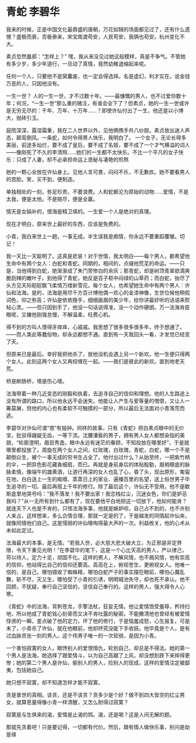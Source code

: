 # 青蛇 李碧华

我来的时候，正是中国文化最鼎盛的唐朝，万花如锦的场面都见过了，还有什么遗憾？盛极而衰，否极泰来，宋宝南渡苟安，人民苟安，我俩也苟安。杭州变化不大。

素贞忽然羞郝：“怎样上？” 嘿，我从来没见过她这般模样，真是不争气。不管她有多少岁，多少年道行，一旦动了真情，竟然幼稚退缩起来呢。

任何一个人，只要他不是窝囊废，也一定会得选择。名是虚幻，利才实在。说金钱万恶的人，只因他没有。

一生一世？ 人的一生一世，才不过数十年。——最慷慨的男人，也不过爱你数十年；何况，“一生一世”那么重的赌注，有谁会全下了？但素贞，她的一生一世或许是无穷无尽的：千年、万年、十万年……？即使许仙付出了一生，他还是以小博大，抛砖引玉。

庭院深深，露湿霜重，我在二人世界以外，见他俩携手共八纱厨。素贞放出迷人声态，颠鸾倒凤。一条蛇，如何令得男人快乐，我明白了。 一个女子，无论长得多美丽，前途多灿烂，要不成了皇后，要不成了名妓，要不成了一个才气横溢的词人——像刚死了不久的李清照……她们的一生都不太快乐。不比一个平凡的女子快乐：只成了人妻，却不必承担命运上诡秘与凄艳的煎熬

她的一颗心全放在许仙身上。见他人言可畏，闷闷不乐，不无歉疚。她不要看男人的苦脸。笑，买不到，便制造。

单独相处的一刻，弥足珍贵。不要浪费。人和蛇都沦为原始的动物……爱情，不是太我，便是太他。不是赔尽，便是全赢。

情天是女娟补的，恨海是精卫填的。一生爱一个人是绝对的真理。

现在才明白，原来世上最好的东西，应该是免费的。

小青，我白来世上一趟，一事无成。半生误我是痴情，你永远不要重蹈覆辙。切记！

我一天比一天聪明了。这真是悲哀！对于世情，我太明白——每个男人，都希望他生命中有两个女人：白蛇和青蛇。同期的，相间的，点缀他荒芜的命运。——只是，当他得到白蛇，她渐渐成了朱门旁惨白的余灰；那青蛇，却是树顶青翠欲滴爽脆刮辣的嫩叶子。到他得了青蛇，她反是百子柜中闷绿的山草药；而白蛇，抬尽了头方见天际皑皑飘飞柔情万缕新雪花。每个女人，也希望她生命中有两个男人：许仙和法海。是的，法海是用尽千方百计博他偶一欢心的金漆神像，生世位候他稍假词色，仰之弥高；许仙是依依挽手，细细画眉的美少年，给你讲最好听的话语来熨帖心灵。——但只因到手了，他没一句话说得准，没一个动作硬朗。万一法海肯臣眼呢，又嫌他刚强怠慢，不解温柔，枉费心机。

得不到的方叫人恨得牙痒痒，心戚戚。我思想了很多很多很多年，终于想通了。——而人类此等蠢俗物，却永远都想不通。直到有一天我回头一看，才发觉已经变了天。

但原来已是最后。幸好我把他杀了，放他没机会遇上另一个新欢。他一生便只得两个女人。此刻这两个女人又再绞缠在一起。——我们是彼此的新欢。直到地老天荒。

桥是断肠桥，塔是伤心塔。

法海带着一种几近变态的刚毅和执着，去追寻自己的信仰和理想。他的人生路途上没有所谓的路口，所以他永远不会迷失。他能让人产生与爱等量的憎恨，又让人一筹莫展，但他的内心也有柔软不可触摸的一部分，所以最后无法面对小青落荒而逃。

李碧华对许仙可谓“恨”有独钟。同样的故事，只有《青蛇》把白素贞眼中的无价宝，批驳得龌龊无齿，一等下流。沈腰潘鬓的男子，拥有男人女人都想染指的美貌，“轮廓澄明，眉目秀逸，眼中永远有迷茫的眷顾，不知投放在哪里好”，于是就哪里都投放了。周旋在两个女人之间，红玫瑰，白玫瑰，青蛇，白蛇，哪一个不是颠倒众生，被个一事无成的穷书生占全了。他付出过什么？从始至终，一把紫竹柄的伞，一把异色影花藏香细扇，而已。再就是身前身后的体贴殷勤，眉梢眼底的脉脉柔情，像端午的雄黄酒，让道行再深的女人也乱了心，昏了头，现出原形，匍匐在地，白白送上一生的痴缠、蒸蒸日上的家业、遍播百里的名望，送上俗世男子毕生追寻的一切。最后再搭上千年的修行。除了最后这个，许仙无不受用。他不是歇斯底里地哭号吗：“我不落发！我不要出家！我恋栈红尘，沉迷女色，你们是妒忌我吗？”从一无所有到什么都有了，现在要他平白地把这一切放下，他如何能肯？就连天下人也是不肯的，只怪法海多事，他就是嫉妒呗，自己占不到的，也不许别人来占，这样想来，多么合情合理，那就一定是的了，于是越发的同情起许仙来，就像同情他们自己。这是懦弱的许仙嚎啕得最大声的一次。利益攸关，他的心术从未如此定过。

法海最大的本事，是无情。“若我入世，必大慈大悲大破大立，为正邪是非定界限，令天下重见光明！”在李碧华的笔下，这是一个心比天高的男人，严以律己，苛以待人，定力十足，顽固不化。这样的男人，不解风情，也不屑风情，他有崇高的信仰，他站得比自己的信仰还要高。高高在上，俯视苍生，更俯视女人。他唯一信的，是自己。哪怕错收了蜘蛛精，哪怕白蛇产子的事实摆在眼前，哪怕心魔乱舞，斩不尽，灭又生，哪怕受了小青的引诱，明明城池失守，却也死不承认。他不回顾，不犹疑，奉行自己坚信的，坚信自己奉行的。这样的男人，强大得令人心寒。

《青蛇》中的法海，背刺苍龙，手擎法杖，狂妄无情。他让爱情饱受羞辱，矜持扫地，所以他成了青蛇铭心刻骨而又决不肯吐露的秘密。不能撇清他也曾经有被爱情俘虏的一瞬，差点破了他的定力，坏了他的修行，于是恼羞成怒，心生报复。可是末了，小青杀了许仙，就在他眼前，他却终究没能下手收妖。他毕竟是个人，是有过血脉贲张一刻的男人。这个伟男子唯一的一次软弱，是因为小青。

一个害怕寂寞的女人，眼馋别人的爱恨情仇，轮到自己，却总是不得法。她的第一个男人是法海，她选择了跟爱情斗，以为自己高踞了上风，却没想到跌下来摔得更惨；她的第二个男人是许仙，偷别人的男人，捡别人的现成，这样的爱情注定被鄙夷，包括她自己。

她只想不寂寞，却不知道怎样才能不寂寞。

贪是普世的真相。该贪，还是不该贪？贪多少是个好？做不到四大皆空的红尘男女，就算思量得像小青一样清醒，又怎么耐得过寂寞？

寂寞是与生俱来的渴，爱情是止渴的鸩。渴，还是喝？这是人间无解的题。

那就先贪着吧！只是要记得，一切都有代价。然后，跟有情人做快乐事，别问是劫是缘

#

